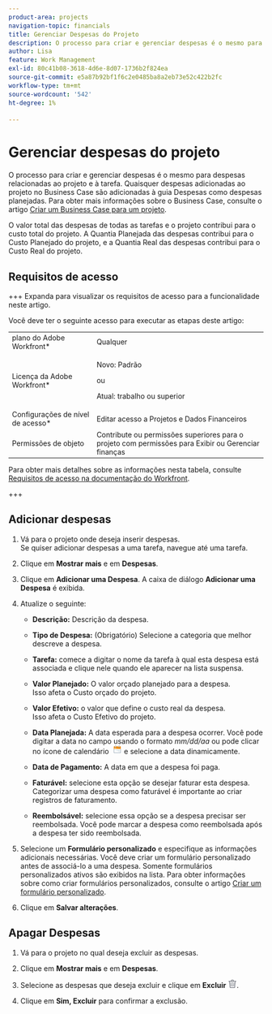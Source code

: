 ```yaml
---
product-area: projects
navigation-topic: financials
title: Gerenciar Despesas do Projeto
description: O processo para criar e gerenciar despesas é o mesmo para despesas relacionadas ao projeto e à tarefa. Quaisquer despesas adicionadas ao projeto no Business Case são adicionadas à guia Despesas como despesas planejadas. Para obter mais informações sobre o Business Case, consulte o artigo Criar um Business Case para um projeto.
author: Lisa
feature: Work Management
exl-id: 80c41b08-3618-4d6e-8d07-1736b2f824ea
source-git-commit: e5a87b92bf1f6c2e0485ba8a2eb73e52c422b2fc
workflow-type: tm+mt
source-wordcount: '542'
ht-degree: 1%

---
```


# Gerenciar despesas do projeto

O processo para criar e gerenciar despesas é o mesmo para despesas relacionadas ao projeto e à tarefa. Quaisquer despesas adicionadas ao projeto no Business Case são adicionadas à guia Despesas como despesas planejadas. Para obter mais informações sobre o Business Case, consulte o artigo [Criar um Business Case para um projeto](../../../manage-work/projects/define-a-business-case/create-business-case.md).

O valor total das despesas de todas as tarefas e o projeto contribui para o custo total do projeto. A Quantia Planejada das despesas contribui para o Custo Planejado do projeto, e a Quantia Real das despesas contribui para o Custo Real do projeto.

## Requisitos de acesso

+++ Expanda para visualizar os requisitos de acesso para a funcionalidade neste artigo.

Você deve ter o seguinte acesso para executar as etapas deste artigo:

<table style="table-layout:auto"> 
 <col> 
 <col> 
 <tbody> 
  <tr> 
   <td role="rowheader">plano do Adobe Workfront*</td> 
   <td>Qualquer</td> 
  </tr> 
  <tr> 
   <td role="rowheader">Licença da Adobe Workfront*</td> 
   <td>
   <p>Novo: Padrão</p>
   <p>ou</p>
   <p>Atual: trabalho ou superior</p></td> 
  </tr> 
  <tr> 
   <td role="rowheader">Configurações de nível de acesso*</td> 
   <td>Editar acesso a Projetos e Dados Financeiros</td> 
  </tr> 
  <tr> 
   <td role="rowheader">Permissões de objeto</td> 
   <td>Contribute ou permissões superiores para o projeto com permissões para Exibir ou Gerenciar finanças</td> 
  </tr> 
 </tbody> 
</table>

Para obter mais detalhes sobre as informações nesta tabela, consulte [Requisitos de acesso na documentação do Workfront](/help/quicksilver/administration-and-setup/add-users/access-levels-and-object-permissions/access-level-requirements-in-documentation.md).

+++

## Adicionar despesas

1. Vá para o projeto onde deseja inserir despesas.\
   Se quiser adicionar despesas a uma tarefa, navegue até uma tarefa. 
1. Clique em **Mostrar mais** e em **Despesas**.
1. Clique em **Adicionar uma Despesa**.
A caixa de diálogo **Adicionar uma Despesa** é exibida.
1. Atualize o seguinte:

   * **Descrição:** Descrição da despesa.

   * **Tipo de Despesa:** (Obrigatório) Selecione a categoria que melhor descreve a despesa.
   * **Tarefa:** comece a digitar o nome da tarefa à qual esta despesa está associada e clique nele quando ele aparecer na lista suspensa.
   * **Valor Planejado:** O valor orçado planejado para a despesa.\
     Isso afeta o Custo orçado do projeto.

   * **Valor Efetivo:** o valor que define o custo real da despesa.\
     Isso afeta o Custo Efetivo do projeto.

   * **Data Planejada:** A data esperada para a despesa ocorrer. Você pode digitar a data no campo usando o formato *mm/dd/aa* ou pode clicar no ícone de calendário  ![](assets/calendar-icon.png) e selecione a data dinamicamente.

   * **Data de Pagamento:** A data em que a despesa foi paga.
   * **Faturável:** selecione esta opção se desejar faturar esta despesa. Categorizar uma despesa como faturável é importante ao criar registros de faturamento.
   * **Reembolsável:** selecione essa opção se a despesa precisar ser reembolsada. Você pode marcar a despesa como reembolsada após a despesa ter sido reembolsada.

1. Selecione um **Formulário personalizado** e especifique as informações adicionais necessárias. Você deve criar um formulário personalizado antes de associá-lo a uma despesa. Somente formulários personalizados ativos são exibidos na lista. Para obter informações sobre como criar formulários personalizados, consulte o artigo [Criar um formulário personalizado](/help/quicksilver/administration-and-setup/customize-workfront/create-manage-custom-forms/form-designer/design-a-form/design-a-form.md).

1. Clique em **Salvar alterações**.

## Apagar Despesas

1. Vá para o projeto no qual deseja excluir as despesas.
1. Clique em **Mostrar mais** e em **Despesas**.
1. Selecione as despesas que deseja excluir e clique em **Excluir** ![Excluir](assets/delete.png).

1. Clique em **Sim, Excluir** para confirmar a exclusão.
